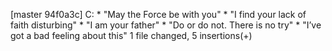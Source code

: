 [master 94f0a3c] C: * "May the Force be with you" * "I find your lack of faith disturbing" * "I am your father" * "Do or do not. There is no try" * "I’ve got a bad feeling about this"
 1 file changed, 5 insertions(+)
